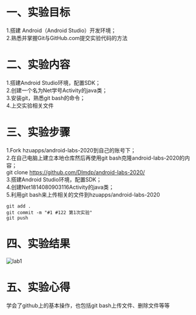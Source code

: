 # 一、实验目标

 1.搭建 Android（Android Studio）开发环境；  
 2.熟悉并掌握Git与GitHub.com提交实验代码的方法
 
# 二、实验内容
1.搭建Android Studio环境，配置SDK；  
2.创建一个名为Net学号Activity的java类；  
3.安装git，熟悉git bash的命令；  
4.上交实验相关文件  

# 三、实验步骤
1.Fork hzuapps/android-labs-2020到自己的账号下；  
2.在自己电脑上建立本地仓库然后再使用git bash克隆android-labs-2020的内容；  
git clone https://github.com/Dlmdp/android-labs-2020/  
3.搭建Android Studio环境，配置SDK；  
4.创建Net1814080903116Activity的java类；  
5.利用git bash来上传相关的文件到hzuapps/android-labs-2020  
```  
git add .  
git commit -m "#1 #122 第1次实验"  
git push  
```
# 四、实验结果
![lab1](https://github.com/Dlmdp/android-labs-2020/blob/master/students/net1814080903116/src/main/lab1.PNG)
# 五、实验心得
学会了github上的基本操作，也包括git bash上传文件、删除文件等等
